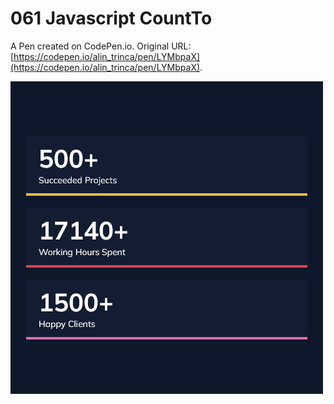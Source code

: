 # 061 Javascript CountTo

A Pen created on CodePen.io. Original URL: [https://codepen.io/alin_trinca/pen/LYMbpaX](https://codepen.io/alin_trinca/pen/LYMbpaX).

![Javascript CountTo Screenshot](countTo.png)
